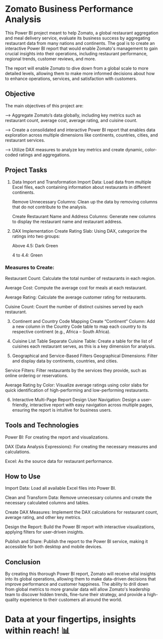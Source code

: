 # Zomato Business Performance Analysis

This Power BI project meant to help Zomato, a global restaurant aggregation and meal delivery service, evaluate its business success by aggregating restaurant data from many nations and continents. The goal is to create an interactive Power BI report that would enable Zomato's management to gain crucial insights into their operations, including restaurant performance, regional trends, customer reviews, and more.

The report will enable Zomato to dive down from a global scale to more detailed levels, allowing them to make more informed decisions about how to enhance operations, services, and satisfaction with customers.

## Objective
The main objectives of this project are:

--> Aggregate Zomato’s data globally, including key metrics such as restaurant count, average cost, average rating, and cuisine count.

--> Create a consolidated and interactive Power BI report that enables data exploration across multiple dimensions like continents, countries, cities, and restaurant services.

--> Utilize DAX measures to analyze key metrics and create dynamic, color-coded ratings and aggregations.

## Project Tasks
1. Data Import and Transformation
Import Data: Load data from multiple Excel files, each containing information about restaurants in different continents.

    Remove Unnecessary Columns: Clean up the data by removing columns that do not contribute to the analysis.

    Create Restaurant Name and Address Columns: Generate new columns to display the restaurant name and restaurant address.

2. DAX Implementation
Create Rating Slab: Using DAX, categorize the ratings into two groups:

    Above 4.5: Dark Green

    4 to 4.4: Green

### Measures to Create:
Restaurant Count: Calculate the total number of restaurants in each region.

Average Cost: Compute the average cost for meals at each restaurant.

Average Rating: Calculate the average customer rating for restaurants.

Cuisine Count: Count the number of distinct cuisines served by each restaurant.

3. Continent and Country Code Mapping
Create “Continent” Column: Add a new column in the Country Code table to map each country to its respective continent (e.g., Africa – South Africa).

4. Cuisine List Table
Separate Cuisine Table: Create a table for the list of cuisines each restaurant serves, as this is a key dimension for analysis.

5. Geographical and Service-Based Filters
Geographical Dimensions: Filter and display data by continents, countries, and cities.

Service Filters: Filter restaurants by the services they provide, such as online ordering or reservations.

Average Rating by Color: Visualize average ratings using color slabs for quick identification of high-performing and low-performing restaurants.

6. Interactive Multi-Page Report Design
User Navigation: Design a user-friendly, interactive report with easy navigation across multiple pages, ensuring the report is intuitive for business users.

## Tools and Technologies
Power BI: For creating the report and visualizations.

DAX (Data Analysis Expressions): For creating the necessary measures and calculations.

Excel: As the source data for restaurant performance.

## How to Use
Import Data: Load all available Excel files into Power BI.

Clean and Transform Data: Remove unnecessary columns and create the necessary calculated columns and tables.

Create DAX Measures: Implement the DAX calculations for restaurant count, average rating, and other key metrics.

Design the Report: Build the Power BI report with interactive visualizations, applying filters for user-driven insights.

Publish and Share: Publish the report to the Power BI service, making it accessible for both desktop and mobile devices.


## Conclusion
By creating this thorough Power BI report, Zomato will receive vital insights into its global operations, allowing them to make data-driven decisions that improve performance and customer happiness. The ability to drill down from global metrics to more granular data will allow Zomato's leadership team to discover hidden trends, fine-tune their strategy, and provide a high-quality experience to their customers all around the world.

# Data at your fingertips, insights within reach! 📊


